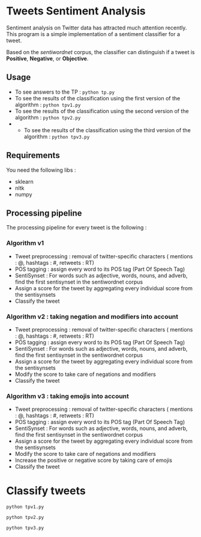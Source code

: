 # Tweets Sentiment Analysis

Sentiment analysis on Twitter data has attracted much attention recently. This program is a simple implementation of a sentiment classifier for a tweet. 

Based on the *sentiwordnet* corpus, the classifier can distinguish if a tweet is **Positive**, **Negative**, or **Objective**. 

## Usage 

- To see answers to the TP :  ```python tp.py```
- To see the results of the classification using the first version of the algorithm : ```python tpv1.py```
- To see the results of the classification using the second version of the algorithm :  ```python tpv2.py```
- - To see the results of the classification using the third version of the algorithm :  ```python tpv3.py```

## Requirements 

You need the following libs : 
- sklearn
- nltk
- numpy

## Processing pipeline

The processing pipeline for every tweet is the following : 

### Algorithm v1

- Tweet preprocessing : removal of twitter-specific characters ( mentions : @, hashtags : #, retweets : RT)
- POS tagging : assign every word to its POS tag (Part Of Speech Tag)
- SentiSynset : For words such as adjective, words, nouns, and adverb, find the first sentisynset in the sentiwordnet corpus
- Assign a score for the tweet by aggregating every individual score from the sentisynsets
- Classify the tweet

### Algorithm v2 : taking negation and modifiers into account

- Tweet preprocessing : removal of twitter-specific characters ( mentions : @, hashtags : #, retweets : RT)
- POS tagging : assign every word to its POS tag (Part Of Speech Tag)
- SentiSynset : For words such as adjective, words, nouns, and adverb, find the first sentisynset in the sentiwordnet corpus
- Assign a score for the tweet by aggregating every individual score from the sentisynsets
- Modify the score to take care of negations and modifiers
- Classify the tweet

### Algorithm v3 : taking emojis into account

- Tweet preprocessing : removal of twitter-specific characters ( mentions : @, hashtags : #, retweets : RT)
- POS tagging : assign every word to its POS tag (Part Of Speech Tag)
- SentiSynset : For words such as adjective, words, nouns, and adverb, find the first sentisynset in the sentiwordnet corpus
- Assign a score for the tweet by aggregating every individual score from the sentisynsets
- Modify the score to take care of negations and modifiers
- Increase the positive or negative score by taking care of emojis
- Classify the tweet

# Classify tweets
```
python tpv1.py
```

```
python tpv2.py
```

```
python tpv3.py
```
